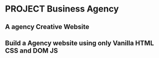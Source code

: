 # PROJECT Business Agency

## A agency Creative Website
## Build a Agency website using only Vanilla HTML CSS and DOM JS
